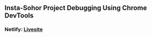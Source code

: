 ## Insta-Sohor Project Debugging Using Chrome DevTools
### Netlify: [Livesite](https://assignment-7-by-shahariar-rahman.netlify.app/)
